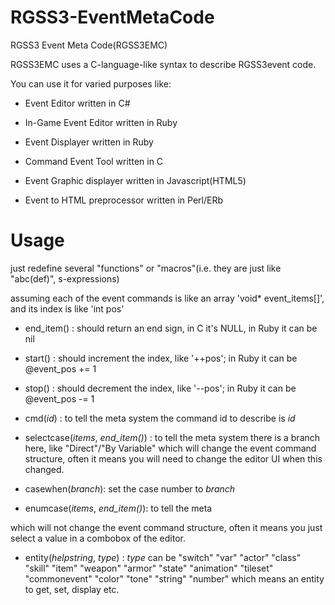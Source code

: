 RGSS3-EventMetaCode
===================

RGSS3 Event Meta Code(RGSS3EMC)

RGSS3EMC uses a C-language-like syntax to describe RGSS3event code.

You can use it for varied purposes like:

 - Event Editor written in C#

 - In-Game Event Editor written in Ruby

 - Event Displayer written in Ruby
 
 - Command Event Tool written in C

 - Event Graphic displayer written in Javascript(HTML5)
 
 - Event to HTML preprocessor written in Perl/ERb


Usage
=====

just redefine several "functions" or "macros"(i.e. they are just like "abc(def)", s-expressions)

assuming each of the event commands is like an array 'void* event_items[]', and its index is like 'int pos'

 - end_item() : should return an end sign, in C it's NULL, in Ruby it can be nil
 - start()    : should increment the index, like '++pos'; in Ruby it can be @event_pos += 1
 - stop()     : should decrement the index, like '--pos'; in Ruby it can be @event_pos -= 1
 - cmd(*id*)    : to tell the meta system the command id to describe is *id*
 
 - selectcase(*items*, *end_item()*) : to tell the meta system there is a branch here, like "Direct"/"By Variable" 
 which will change the event command structure, often it means you will need to change the editor UI when this changed.
 - casewhen(*branch*): set the case number to *branch*

 - enumcase(*items*, *end_item()*): to tell the meta
 
which will not change the event command structure, often it means you just select a value in a combobox of the editor.

 - entity(*helpstring*, *type*) : *type* can be 
    "switch" "var" "actor" "class" "skill" "item" "weapon" "armor" "state" "animation" "tileset" "commonevent"
    "color" "tone" "string" "number"
   which means an entity to get, set, display etc.
    
 

